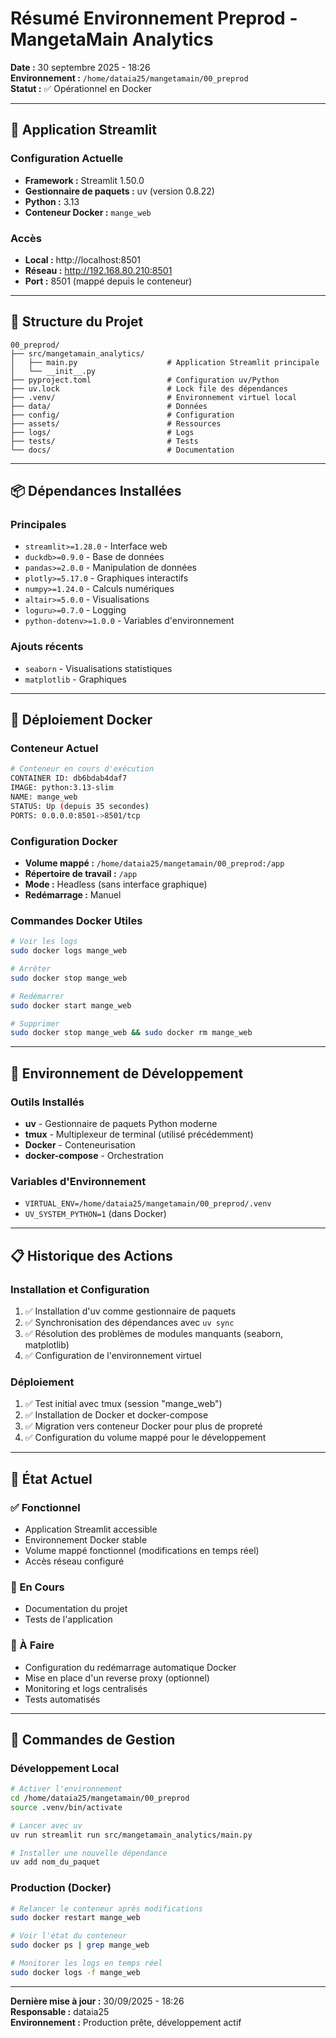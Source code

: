 # Résumé Environnement Preprod - MangetaMain Analytics

**Date :** 30 septembre 2025 - 18:26  
**Environnement :** `/home/dataia25/mangetamain/00_preprod`  
**Statut :** ✅ Opérationnel en Docker

---

## 🚀 Application Streamlit

### Configuration Actuelle
- **Framework :** Streamlit 1.50.0
- **Gestionnaire de paquets :** uv (version 0.8.22)
- **Python :** 3.13
- **Conteneur Docker :** `mange_web`

### Accès
- **Local :** http://localhost:8501
- **Réseau :** http://192.168.80.210:8501
- **Port :** 8501 (mappé depuis le conteneur)

---

## 📁 Structure du Projet

```
00_preprod/
├── src/mangetamain_analytics/
│   ├── main.py                    # Application Streamlit principale
│   └── __init__.py
├── pyproject.toml                 # Configuration uv/Python
├── uv.lock                        # Lock file des dépendances
├── .venv/                         # Environnement virtuel local
├── data/                          # Données
├── config/                        # Configuration
├── assets/                        # Ressources
├── logs/                          # Logs
├── tests/                         # Tests
└── docs/                          # Documentation
```

---

## 📦 Dépendances Installées

### Principales
- `streamlit>=1.28.0` - Interface web
- `duckdb>=0.9.0` - Base de données
- `pandas>=2.0.0` - Manipulation de données
- `plotly>=5.17.0` - Graphiques interactifs
- `numpy>=1.24.0` - Calculs numériques
- `altair>=5.0.0` - Visualisations
- `loguru>=0.7.0` - Logging
- `python-dotenv>=1.0.0` - Variables d'environnement

### Ajouts récents
- `seaborn` - Visualisations statistiques
- `matplotlib` - Graphiques

---

## 🐳 Déploiement Docker

### Conteneur Actuel
```bash
# Conteneur en cours d'exécution
CONTAINER ID: db6bdab4daf7
IMAGE: python:3.13-slim
NAME: mange_web
STATUS: Up (depuis 35 secondes)
PORTS: 0.0.0.0:8501->8501/tcp
```

### Configuration Docker
- **Volume mappé :** `/home/dataia25/mangetamain/00_preprod:/app`
- **Répertoire de travail :** `/app`
- **Mode :** Headless (sans interface graphique)
- **Redémarrage :** Manuel

### Commandes Docker Utiles
```bash
# Voir les logs
sudo docker logs mange_web

# Arrêter
sudo docker stop mange_web

# Redémarrer
sudo docker start mange_web

# Supprimer
sudo docker stop mange_web && sudo docker rm mange_web
```

---

## 🔧 Environnement de Développement

### Outils Installés
- **uv** - Gestionnaire de paquets Python moderne
- **tmux** - Multiplexeur de terminal (utilisé précédemment)
- **Docker** - Conteneurisation
- **docker-compose** - Orchestration

### Variables d'Environnement
- `VIRTUAL_ENV=/home/dataia25/mangetamain/00_preprod/.venv`
- `UV_SYSTEM_PYTHON=1` (dans Docker)

---

## 📋 Historique des Actions

### Installation et Configuration
1. ✅ Installation d'uv comme gestionnaire de paquets
2. ✅ Synchronisation des dépendances avec `uv sync`
3. ✅ Résolution des problèmes de modules manquants (seaborn, matplotlib)
4. ✅ Configuration de l'environnement virtuel

### Déploiement
1. ✅ Test initial avec tmux (session "mange_web")
2. ✅ Installation de Docker et docker-compose
3. ✅ Migration vers conteneur Docker pour plus de propreté
4. ✅ Configuration du volume mappé pour le développement

---

## 🎯 État Actuel

### ✅ Fonctionnel
- Application Streamlit accessible
- Environnement Docker stable
- Volume mappé fonctionnel (modifications en temps réel)
- Accès réseau configuré

### 🔄 En Cours
- Documentation du projet
- Tests de l'application

### 📝 À Faire
- Configuration du redémarrage automatique Docker
- Mise en place d'un reverse proxy (optionnel)
- Monitoring et logs centralisés
- Tests automatisés

---

## 🚦 Commandes de Gestion

### Développement Local
```bash
# Activer l'environnement
cd /home/dataia25/mangetamain/00_preprod
source .venv/bin/activate

# Lancer avec uv
uv run streamlit run src/mangetamain_analytics/main.py

# Installer une nouvelle dépendance
uv add nom_du_paquet
```

### Production (Docker)
```bash
# Relancer le conteneur après modifications
sudo docker restart mange_web

# Voir l'état du conteneur
sudo docker ps | grep mange_web

# Monitorer les logs en temps réel
sudo docker logs -f mange_web
```

---

**Dernière mise à jour :** 30/09/2025 - 18:26  
**Responsable :** dataia25  
**Environnement :** Production prête, développement actif
